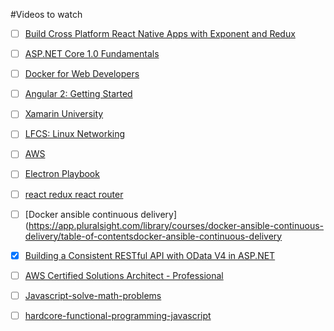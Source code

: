 #Videos to watch

- [ ] [Build Cross Platform React Native Apps with Exponent and Redux](https://app.pluralsight.com/library/courses/build-react-native-exponent-redux-apps/table-of-contents)

- [ ] [ASP.NET Core 1.0 Fundamentals](https://app.pluralsight.com/library/courses/aspdotnet-core-1-0-fundamentals/table-of-contents)

- [ ] [Docker for Web Developers](https://app.pluralsight.com/library/courses/docker-web-development/table-of-contents)

- [ ] [Angular 2: Getting Started](https://app.pluralsight.com/library/courses/angular-2-getting-started/table-of-contents)

- [ ] [Xamarin University](https://www.xamarin.com/visual-studio-dev-essentials?token=1eee6bd8-e7af-4234-a645-e3eeb3124a85&company=InfoTrack)

- [ ] [LFCS: Linux Networking](https://app.pluralsight.com/library/courses/lfcs-linux-networking/table-of-contents)

- [ ] [AWS](https://app.pluralsight.com/library/courses/continuous-delivery-automation-aws-certified-devops-engineer/table-of-contents)

- [ ] [Electron Playbook](https://app.pluralsight.com/library/courses/electron-playbook/description)

- [ ] [react redux react router](https://app.pluralsight.com/library/courses/react-redux-react-router-es6/table-of-contents)

- [ ] [Docker ansible continuous delivery](https://app.pluralsight.com/library/courses/docker-ansible-continuous-delivery/table-of-contentsdocker-ansible-continuous-delivery

- [X] [Building a Consistent RESTful API with OData V4 in ASP.NET](https://app.pluralsight.com/library/courses/asp-dot-net-odata-v4-restful-api/table-of-contents)

- [ ] [AWS Certified Solutions Architect - Professional](https://app.pluralsight.com/library/courses/aws-certified-solutions-architect-professional/table-of-contents)

- [ ] [Javascript-solve-math-problems](https://app.pluralsight.com/library/courses/javascript-solve-math-problems/table-of-contents)

- [ ] [hardcore-functional-programming-javascript](https://app.pluralsight.com/library/courses/hardcore-functional-programming-javascript/table-of-contents)